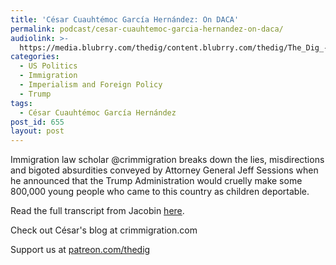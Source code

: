 ```yaml
---
title: 'César Cuauhtémoc García Hernández: On DACA'
permalink: podcast/cesar-cuauhtemoc-garcia-hernandez-on-daca/
audiolink: >-
  https://media.blubrry.com/thedig/content.blubrry.com/thedig/The_Dig_-_EP_46_-Garci_a_Herna_ndez.mp3
categories:
  - US Politics
  - Immigration
  - Imperialism and Foreign Policy
  - Trump
tags:
  - César Cuauhtémoc García Hernández
post_id: 655
layout: post
---
```


Immigration law scholar @crimmigration breaks down the lies, misdirections and bigoted absurdities conveyed by Attorney General Jeff Sessions when he announced that the Trump Administration would cruelly make some 800,000 young people who came to this country as children deportable.

Read the full transcript from Jacobin
[here](https://jacobinmag.com/2017/09/daca-dreamers-trump-sessions-immigration-deportation).

Check out César's blog at crimmigration.com

Support us at [patreon.com/thedig](http://www.patreon.com/TheDig)
